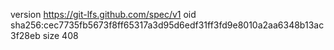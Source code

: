 version https://git-lfs.github.com/spec/v1
oid sha256:cec7735fb5673f8ff65317a3d95d6edf31ff3fd9e8010a2aa6348b13ac3f28eb
size 408
